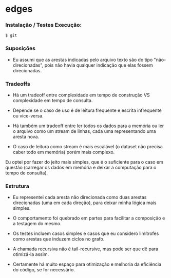 edges
=====

### Instalação / Testes Execução:

`$ git `

### Suposições

- Eu assumi que as arestas indicadas pelo arquivo texto são do tipo "não-direcionadas", pois não havia qualquer indicação
que elas fossem direcionadas.

### Tradeoffs

- Há um tradeoff entre complexidade em tempo de construção VS complexidade em tempo de consulta.

 - Depende se o caso de uso é de leitura frequente e escrita infrequente ou vice-versa.

- Há também um tradeoff entre ler todos os dados para a memória ou ler o arquivo como um stream de linhas, cada
uma representando uma aresta nova.

 - O caso de leitura como stream é mais escalável (o dataset não precisa caber todo em memória) porém mais complexo.

Eu optei por fazer do jeito mais simples, que é o suficiente para o caso em questão (carregar os dados em memória e
deixar a computação para o tempo de consulta).

### Estrutura

- Eu representei cada aresta não direcionada como duas arestas direcionadas (uma em cada direção), para deixar minha
lógica mais simples.

- O comportamento foi quebrado em partes para facilitar a composição e a testagem do mesmo. 

- Os testes incluem casos simples e casos que eu considero limítrofes como arestas que induzem ciclos no grafo.

- A chamada recursiva não é tail-recursive, mas pode ser que dê para otimizá-la assim.

- Certamente há muito espaço para otimização e melhoria da eficiência do código, se for necessário.
